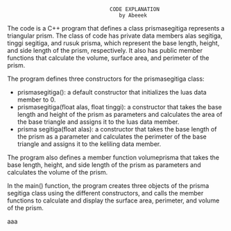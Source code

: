                                      CODE EXPLANATION
                                        by Abeeek
The code is a C++ program that defines a class prismasegitiga represents a triangular prism.
The class of code has private data members alas segitiga, tinggi segitiga, and rusuk prisma, 
which represent the base length, height, and side length of the prism, respectively. 
It also has public member functions that calculate the volume, surface area, and perimeter of the prism.

The program defines three constructors for the prismasegitiga class:

- prismasegitiga(): a default constructor that initializes the luas data member to 0.
- prismasegitiga(float alas, float tinggi): a constructor that takes the base length and height of 
the prism as parameters and calculates the area of the base triangle and assigns it to the luas data member.
- prisma segitiga(float alas): a constructor that takes the base length of the prism as a parameter and 
calculates the perimeter of the base triangle and assigns it to the keliling data member.

The program also defines a member function volumeprisma that takes the base length, height, and 
side length of the prism as parameters and calculates the volume of the prism.

In the main() function, the program creates three objects of the prisma segitiga class using 
the different constructors, and calls the member functions to calculate and display the surface area, 
perimeter, and volume of the prism.

aaa
